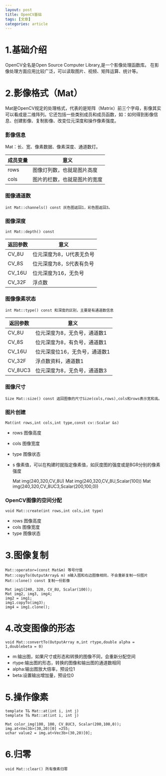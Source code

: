 ```yaml
---
layout: post
title: OpenCV基础
tags: [文章]
categories: article
---
```


# 1.基础介绍

OpenCV全名是Open Source Computer Library,是一个影像处理函数库。 在影像处理方面应用比较广泛，可以读取图片、视频、矩阵运算、统计等。

# 2.影像格式（Mat）

Mat是OpenCV规定的处理格式，代表的是矩阵（Matrix）前三个字母，影像其实可以看成是二维阵列。它还包括一些类别成员和成员函数，如：如何得到影像信息、创建影像、复制影像、改变位元深度和操作像素强度。

### 影像信息

Mat：长、宽、像素数据、像素深度、通道数灯。

成员变量 | 意义
----|----------
rows | 图像灯列数，也就是图片高度
cols | 图片的栏数，也就是图片的宽度

### 图像通道数

    int Mat::channels() const 灰色图返回1，彩色图返回3。

### 图像深度

    int Mat::depth() const

返回参数 | 意义
---|-----------
CV_8U | 位元深度为8，U代表无负号
CV_8S | 位元深度为8，S代表有负号
CV_16U | 位元深度为16，无负号
CV_32F | 浮点数

### 图像像素状态

    int Mat::type() const 和深度的区别，主要是有通道数信息

返回参数 | 意义
---- | --------
CV_8U | 位元深度为8，无负号，通道数1
CV_8S | 位元深度为8，有负号，通道数1
CV_16U | 位元深度位16，无负号，通道数1
CV_32F | 浮点数资料，通道数1
CV_8UC3 | 位元深度为8，无负号，通道数3

### 图像尺寸

    Size Mat::size() const 返回图像的尺寸Size(cols,rows),cols和rows表示宽和高。

### 图片创建

    Mat(int rows,int cols,int type,const cv::Scalar &s)

* rows 图像高度
* cols 图像宽度
* type 图像状态
* s 像素值，可以在构建时就指定像素值，如灰度图的强度或是BGR分别的像素强度

    Mat img(240,320,CV_8U)
    Mat img(240,320,CV_8U,Scalar(100))
    Mat img(240,320,CV_8UC3,Scalar(200,100,0))

### OpenCV图像的空间分配

    void Mat::create(int rows,int cols,int type)

* rows 图像高度
* cols 图像宽度
* type 图像状态

# 3.图像复制

    Mat::operator=(const Mat&m) 等号付值
    Mat::copyTo(OutputArray& m) m输入图和右边图像相同，不会重新复制一份图片
    Mat::clone() const 复制一份影像

    Mat img1(240, 320, CV_8U, Scalar(100));
    Mat img2, img3, img4;
    img2 = img1;
    img1.copyTo(img3);
    img4 = img1.clone();

# 4.改变图像的形态

    void Mat::convertTo(OutputArray m,int rtype,double alpha = 1,doublebeta = 0)

* m:输出图，如果尺寸或形态和转换的图像不同，会重新分配空间
* rtype:输出图的形态，转换的图像和输出图的通道数相同
* alpha:输出图放大倍率，预设位1
* beta:设置输出增加量，预设位0

# 5.操作像素

    template T& Mat::at(int i, int j)
    template T& Mat::at(int i, int j)

    Mat color_img(100, 100, CV_8UC3, Scalar(200,100,0));
    img.at<Vec3b>(30,20)[0] =255;
    uchar value2 = img.at<Vec3b>(30,20)[0];

# 6.归零

    void Mat::clear() 所有像素归零

    
